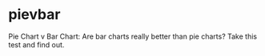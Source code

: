 # pievbar
Pie Chart v Bar Chart: Are bar charts really better than pie charts? Take this test and find out.
